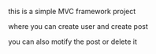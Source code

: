 
this is a simple MVC framework project 

where you can create user and create post

you can also motify the post or delete it 